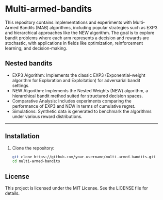 # Multi-armed-bandits

This repository contains implementations and experiments with Multi-Armed Bandits (MAB) algorithms, including popular strategies such as EXP3 and hierarchical approaches like the NEW algorithm. The goal is to explore bandit problems where each arm represents a decision and rewards are stochastic, with applications in fields like optimization, reinforcement learning, and decision-making.

## Nested bandits
- EXP3 Algorithm: Implements the classic EXP3 (Exponential-weight algorithm for Exploration and Exploitation) for adversarial bandit settings.
- NEW Algorithm: Implements the Nested Weights (NEW) algorithm, a hierarchical bandit method suited for structured decision spaces.
- Comparative Analysis: Includes experiments comparing the performance of EXP3 and NEW in terms of cumulative regret.
- Simulations: Synthetic data is generated to benchmark the algorithms under various reward distributions.


---

## Installation

1. Clone the repository:
   ```bash
   git clone https://github.com/your-username/multi-armed-bandits.git
   cd multi-armed-bandits


## License

This project is licensed under the MIT License. See the LICENSE file for details.


